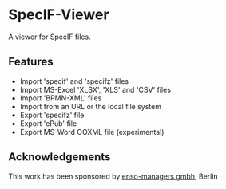 # SpecIF-Viewer
A viewer for SpecIF files.

## Features
- Import 'specif' and 'specifz' files 
- Import MS-Excel 'XLSX', 'XLS' and 'CSV' files
- Import 'BPMN-XML' files
- Import from an URL or the local file system
- Export 'specifz' file
- Export 'ePub' file
- Export MS-Word OOXML file (experimental)

## Acknowledgements
This work has been sponsored by [enso-managers gmbh](http://enso-managers.de), Berlin
